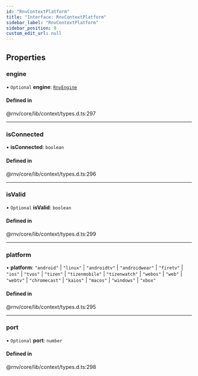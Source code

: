 ```yaml
---
id: "RnvContextPlatform"
title: "Interface: RnvContextPlatform"
sidebar_label: "RnvContextPlatform"
sidebar_position: 0
custom_edit_url: null
---
```


## Properties

### engine

• `Optional` **engine**: [`RnvEngine`](../modules.md#rnvengine)

#### Defined in

@rnv/core/lib/context/types.d.ts:297

___

### isConnected

• **isConnected**: `boolean`

#### Defined in

@rnv/core/lib/context/types.d.ts:296

___

### isValid

• `Optional` **isValid**: `boolean`

#### Defined in

@rnv/core/lib/context/types.d.ts:299

___

### platform

• **platform**: ``"android"`` \| ``"linux"`` \| ``"androidtv"`` \| ``"androidwear"`` \| ``"firetv"`` \| ``"ios"`` \| ``"tvos"`` \| ``"tizen"`` \| ``"tizenmobile"`` \| ``"tizenwatch"`` \| ``"webos"`` \| ``"web"`` \| ``"webtv"`` \| ``"chromecast"`` \| ``"kaios"`` \| ``"macos"`` \| ``"windows"`` \| ``"xbox"``

#### Defined in

@rnv/core/lib/context/types.d.ts:295

___

### port

• `Optional` **port**: `number`

#### Defined in

@rnv/core/lib/context/types.d.ts:298
